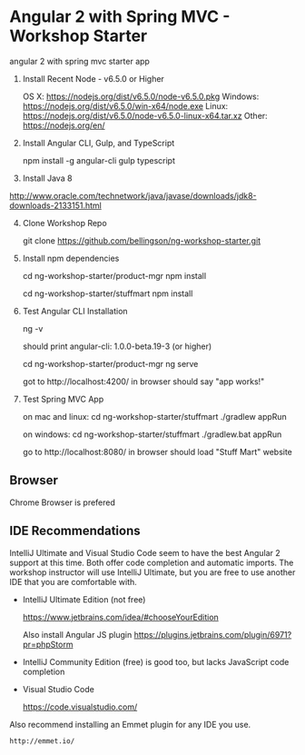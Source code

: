 # Angular 2 with Spring MVC - Workshop Starter
angular 2 with spring mvc starter app

1) Install Recent Node - v6.5.0 or Higher

    OS X: https://nodejs.org/dist/v6.5.0/node-v6.5.0.pkg
    Windows: https://nodejs.org/dist/v6.5.0/win-x64/node.exe
    Linux: https://nodejs.org/dist/v6.5.0/node-v6.5.0-linux-x64.tar.xz
    Other: https://nodejs.org/en/

2) Install Angular CLI, Gulp, and TypeScript

    npm install -g angular-cli gulp typescript
    
3) Install Java 8

http://www.oracle.com/technetwork/java/javase/downloads/jdk8-downloads-2133151.html

4) Clone Workshop Repo

    git clone https://github.com/bellingson/ng-workshop-starter.git

5) Install npm dependencies

    cd ng-workshop-starter/product-mgr
    npm install

    cd ng-workshop-starter/stuffmart
    npm install


6) Test Angular CLI Installation

    ng -v
    
    should print angular-cli: 1.0.0-beta.19-3 (or higher)
    
    cd ng-workshop-starter/product-mgr
    ng serve

    got to http://localhost:4200/ in browser
    should say "app works!"

7) Test Spring MVC App

    on mac and linux:
    cd ng-workshop-starter/stuffmart
    ./gradlew appRun

    on windows:
    cd ng-workshop-starter/stuffmart
    ./gradlew.bat appRun
    
    go to http://localhost:8080/ in browser
    should load "Stuff Mart" website
    
    

## Browser

Chrome Browser is prefered  
    
## IDE Recommendations 

IntelliJ Ultimate and Visual Studio Code seem to have the best Angular 2 support at this time.  Both offer code completion and automatic imports.  The workshop instructor will use IntelliJ Ultimate, but you are free to use another IDE that you are comfortable with.

- IntelliJ Ultimate Edition (not free)

    https://www.jetbrains.com/idea/#chooseYourEdition
    
    Also install Angular JS plugin
    https://plugins.jetbrains.com/plugin/6971?pr=phpStorm
    
- IntelliJ Community Edition (free) is good too, but lacks JavaScript code completion   
    
- Visual Studio Code

    https://code.visualstudio.com/

Also recommend installing an Emmet plugin for any IDE you use.

    http://emmet.io/




